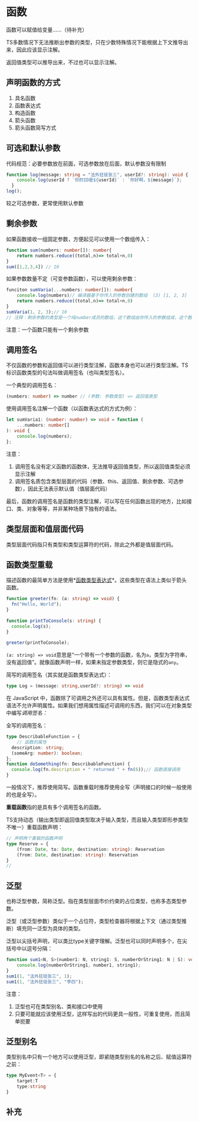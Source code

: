 # 函数

函数可以赋值给变量……（待补充）

TS多数情况下无法推断出参数的类型，只在少数特殊情况下能根据上下文推导出来，因此应该显示注解。

返回值类型可以推导出来，不过也可以显示注解。

## **声明函数的方式**

1. 具名函数
2. 函数表达式
3. 构造函数
4. 箭头函数
5. 箭头函数简写方式

## **可选和默认参数**

代码规范：必要参数放在前面，可选参数放在后面，默认参数没有限制

```ts
function log(message: string = "法外狂徒张三", userId?: string): void {
    console.log(userId ? `你的ID是${userId}` : `你好啊，${message}`);
  }
log();
```

较之可选参数，更常使用默认参数

## **剩余参数**

如果函数接收一组固定参数，方便起见可以使用一个数组传入：

```ts
function sum(numbers: number[]): number{
    return numbers.reduce((total,n)=> total+n,0)
}
sum([1,2,3,4]) // 10
```

如果参数数量不定（可变参数函数），可以使用剩余参数：

```ts
funciton sumVaria(...numbers: number[]): number{
    console.log(numbers)// 编译器基于你传入的参数创建的数组  (3) [1, 2, 3]
    return numbers.reduce((total,n)=> total+n,0)
}
sumVaria(1, 2, 3);// 10
// 注释：剩余参数的类型是一个纯number成员的数组，这个数组由你传入的参数组成，这个数组的名字是numbers，它由编译器创建，可以在函数体内使用。并不是说要你传入一个数组。
```

注意：一个函数只能有一个剩余参数

## **调用签名**

不仅函数的参数和返回值可以进行类型注解，函数本身也可以进行类型注解。TS标识函数类型的句法叫做调用签名（也叫类型签名）。

一个典型的调用签名：

```ts
(numbers: number) => number // (参数: 参数类型) => 返回值类型
```

使用调用签名注解一个函数（以函数表达式的方式为例）：

```ts
let sumVaria1: (number: number) => void = function (
	...numbers: number[]
): void {
    console.log(numbers);
};
```

注意：

1. 调用签名没有定义函数的函数体，无法推导返回值类型，所以返回值类型必须显示注解
2. 调用签名质包含类型层面的代码（参数、this、返回值、剩余参数、可选参数），因此无法表示默认值（值层面代码）

最后，函数的调用签名是函数的类型注解，可以写在任何函数出现的地方，比如接口、类、对象等等，并非某种场景下独有的语法。

## **类型层面和值层面代码**

类型层面代码指只有类型和类型运算符的代码，除此之外都是值层面代码。

## **函数类型重载**

描述函数的最简单方法是使用*[函数类型表达式](https://www.typescriptlang.org/docs/handbook/2/functions.html)*。这些类型在语法上类似于箭头函数。

```ts
function greeter(fn: (a: string) => void) {
  fn("Hello, World");
}
 
function printToConsole(s: string) {
  console.log(s);
}
 
greeter(printToConsole);
```

`(a: string) => void`意思是“一个带有一个参数的函数，名为`a`，类型为字符串，没有返回值”。就像函数声明一样，如果未指定参数类型，则它是隐式的`any`。

简写的调用签名（其实就是函数类型表达式）：

```ts
type Log = (message: string,userId?: string) => void
```

在 JavaScript 中，函数除了可调用之外还可以具有属性。但是，函数类型表达式语法不允许声明属性。如果我们想用属性描述可调用的东西，我们可以在对象类型中编写*调用签名：*

全写的调用签名：

```ts
type DescribableFunction = {
    // 函数的属性
  description: string;
  (someArg: number): boolean;
};
function doSomething(fn: DescribableFunction) {
  console.log(fn.description + " returned " + fn(6));// 函数直接调用
}
```

一般情况下，推荐使用简写。函数重载时推荐使用全写（声明接口的时候一般使用的也是全写）。

**重载函数**指的是具有多个调用签名的函数。

TS支持动态（输出类型即返回值类型取决于输入类型，而且输入类型即形参类型不唯一）重载函数声明：

```ts
// 声明两个重载的函数声明
type Reserve = {
	(from: Date, to: Date, destination: string): Reservation 
	(from: Date, destination: string): Reservation 
}
// 
```

## **泛型**

也称泛型参数，简称泛型。指在类型层面市价约束的占位类型，也称多态类型参数。

泛型（或泛型参数）类似于一个占位符，类型检查器将根据上下文（通过类型推断）填充同一泛型为具体的类型。

泛型以尖括号声明，可以类比type关键字理解。泛型也可以同时声明多个，在尖括号中以逗号分隔：

```ts
function sum1<N, S>(number1: N, string1: S, numberOrString1: N | S): void {
    console.log(numberOrString1, number1, string1);
}
sum1(1, "法外狂徒张三", 1);
sum1(1, "法外狂徒张三", "李四");
```

注意：

1. 泛型也可在类型别名、类和接口中使用
2. 只要可能就应该使用泛型，这样写出的代码更具一般性，可重复使用，而且简单扼要

## **泛型别名**

类型别名中只有一个地方可以使用泛型，即紧随类型别名的名称之后、赋值运算符之前：

```ts
type MyEvent<T> = {
    target:T
    type:string
}
```

## 补充

